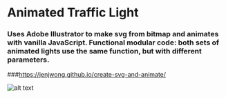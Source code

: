 # Animated Traffic Light
### Uses Adobe Illustrator to make svg from bitmap and animates with vanilla JavaScript. Functional modular code: both sets of animated lights use the same function, but with different parameters.
###https://jenjwong.github.io/create-svg-and-animate/

![alt text](https://github.com/jenjwong/create-svg-and-animate/blob/gh-pages/images/screenshot.png "Traffic Light")


